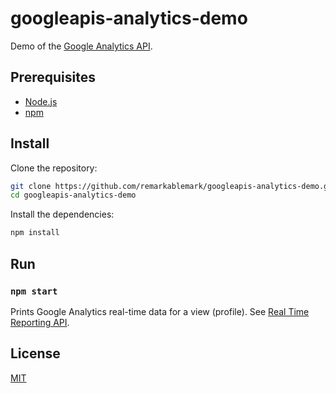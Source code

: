 # googleapis-analytics-demo

Demo of the [Google Analytics API](https://www.npmjs.com/package/@googleapis/analytics).

## Prerequisites

- [Node.js](https://nodejs.org/)
- [npm](https://www.npmjs.com/get-npm)

## Install

Clone the repository:

```sh
git clone https://github.com/remarkablemark/googleapis-analytics-demo.git
cd googleapis-analytics-demo
```

Install the dependencies:

```sh
npm install
```

## Run

### `npm start`

Prints Google Analytics real-time data for a view (profile). See [Real Time Reporting API](https://developers.google.com/analytics/devguides/reporting/realtime/v3/reference).

## License

[MIT](LICENSE)
